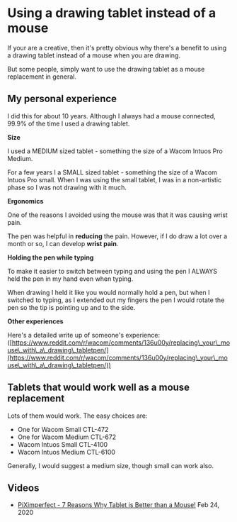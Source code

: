 # Using a drawing tablet instead of a mouse

If your are a creative, then it's pretty obvious why there's a benefit to using a drawing tablet instead of a mouse when you are drawing.

But some people, simply want to use the drawing tablet as a mouse replacement in general.&#x20;

## **My personal experience**

I did this for about 10 years. Although I always had a mouse connected, 99.9% of the time I used a drawing tablet.

**Size**

I used a MEDIUM sized tablet - something the size of a Wacom Intuos Pro Medium. &#x20;

For a few years I a SMALL sized tablet - something the size of a Wacom Intuos Pro small. When I was using the small tablet, I was in a non-artistic phase so I was not drawing with it much.

**Ergonomics**

One of the reasons I avoided using the mouse was that it was causing wrist pain.

The pen was helpful in **reducing** the pain. However, if I do draw a lot over a month or so, I can develop **wrist pain**.

**Holding the pen while typing**

To make it easier to switch between typing and using the pen I ALWAYS held the pen in my hand even when typing.

When drawing I held it like you would normally hold a pen, but when I switched to typing, as I extended out my fingers the pen I would rotate the pen so the tip is pointing up and to the side.&#x20;

**Other experiences**

Here's a detailed write up of someone's experience: ([https://www.reddit.com/r/wacom/comments/136u00y/replacing\_your\_mouse\_with\_a\_drawing\_tabletpen/](https://www.reddit.com/r/wacom/comments/136u00y/replacing\_your\_mouse\_with\_a\_drawing\_tabletpen/))

## Tablets that would work well as a mouse replacement

Lots of them would work. The easy choices are:

* One for Wacom Small CTL-472
* One for Wacom Medium CTL-672
* Wacom Intuos Small CTL-4100
* Wacom Intuos Medium CTL-6100

Generally, I would suggest a medium size, though small can work also.

## Videos

* [PiXimperfect - 7 Reasons Why Tablet is Better than a Mouse!](https://www.youtube.com/watch?v=9yTA1P8SrqI) Feb 24, 2020


